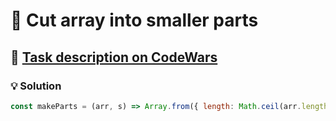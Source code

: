 # 📝 Cut array into smaller parts

## 🔗 [Task description on CodeWars](https://www.codewars.com/kata/58ac59d21c9e1d7dc5000150)

### 💡 Solution

```javascript
const makeParts = (arr, s) => Array.from({ length: Math.ceil(arr.length / s) }, (_, i) => arr.slice(i * s, (i + 1) * s));
```
